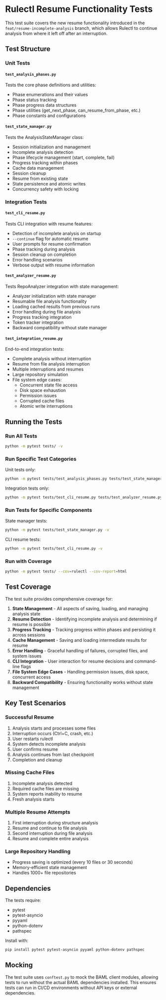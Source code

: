 # Rulectl Resume Functionality Tests

This test suite covers the new resume functionality introduced in the `feat/resume-incomplete-analysis` branch, which allows Rulectl to continue analysis from where it left off after an interruption.

## Test Structure

### Unit Tests

#### `test_analysis_phases.py`
Tests the core phase definitions and utilities:
- Phase enumerations and their values
- Phase status tracking
- Phase progress data structures
- Phase utilities (get_next_phase, can_resume_from_phase, etc.)
- Phase constants and configurations

#### `test_state_manager.py`
Tests the AnalysisStateManager class:
- Session initialization and management
- Incomplete analysis detection
- Phase lifecycle management (start, complete, fail)
- Progress tracking within phases
- Cache data management
- Session cleanup
- Resume from existing state
- State persistence and atomic writes
- Concurrency safety with locking

### Integration Tests

#### `test_cli_resume.py`
Tests CLI integration with resume features:
- Detection of incomplete analysis on startup
- `--continue` flag for automatic resume
- User prompts for resume confirmation
- Phase tracking during analysis
- Session cleanup on completion
- Error handling scenarios
- Verbose output with resume information

#### `test_analyzer_resume.py`
Tests RepoAnalyzer integration with state management:
- Analyzer initialization with state manager
- Resumable file analysis functionality
- Loading cached results from previous runs
- Error handling during file analysis
- Progress tracking integration
- Token tracker integration
- Backward compatibility without state manager

#### `test_integration_resume.py`
End-to-end integration tests:
- Complete analysis without interruption
- Resume from file analysis interruption
- Multiple interruptions and resumes
- Large repository simulation
- File system edge cases:
  - Concurrent state file access
  - Disk space exhaustion
  - Permission issues
  - Corrupted cache files
  - Atomic write interruptions

## Running the Tests

### Run All Tests
```bash
python -m pytest tests/ -v
```

### Run Specific Test Categories

Unit tests only:
```bash
python -m pytest tests/test_analysis_phases.py tests/test_state_manager.py -v
```

Integration tests only:
```bash
python -m pytest tests/test_cli_resume.py tests/test_analyzer_resume.py tests/test_integration_resume.py -v
```

### Run Tests for Specific Components

State manager tests:
```bash
python -m pytest tests/test_state_manager.py -v
```

CLI resume tests:
```bash
python -m pytest tests/test_cli_resume.py -v
```

### Run with Coverage
```bash
python -m pytest tests/ --cov=rulectl --cov-report=html
```

## Test Coverage

The test suite provides comprehensive coverage for:

1. **State Management** - All aspects of saving, loading, and managing analysis state
2. **Resume Detection** - Identifying incomplete analysis and determining if resume is possible
3. **Progress Tracking** - Tracking progress within phases and persisting it across sessions
4. **Cache Management** - Saving and loading intermediate results for resume
5. **Error Handling** - Graceful handling of failures, corrupted files, and system issues
6. **CLI Integration** - User interaction for resume decisions and command-line flags
7. **File System Edge Cases** - Handling permission issues, disk space, concurrent access
8. **Backward Compatibility** - Ensuring functionality works without state management

## Key Test Scenarios

### Successful Resume
1. Analysis starts and processes some files
2. Interruption occurs (Ctrl+C, crash, etc.)
3. User restarts rulectl
4. System detects incomplete analysis
5. User confirms resume
6. Analysis continues from last checkpoint
7. Completion and cleanup

### Missing Cache Files
1. Incomplete analysis detected
2. Required cache files are missing
3. System reports inability to resume
4. Fresh analysis starts

### Multiple Resume Attempts
1. First interruption during structure analysis
2. Resume and continue to file analysis
3. Second interruption during file analysis
4. Resume and complete entire analysis

### Large Repository Handling
- Progress saving is optimized (every 10 files or 30 seconds)
- Memory-efficient state management
- Handles 1000+ file repositories

## Dependencies

The tests require:
- pytest
- pytest-asyncio
- pyyaml
- python-dotenv
- pathspec

Install with:
```bash
pip install pytest pytest-asyncio pyyaml python-dotenv pathspec
```

## Mocking

The test suite uses `conftest.py` to mock the BAML client modules, allowing tests to run without the actual BAML dependencies installed. This ensures tests can run in CI/CD environments without API keys or external dependencies.